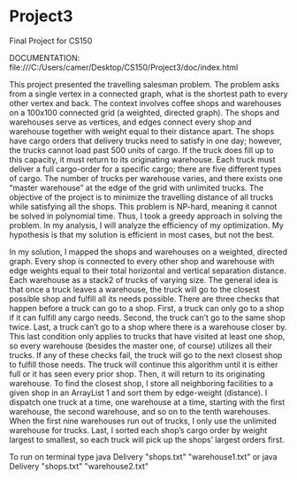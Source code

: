 # Project3
Final Project for CS150

DOCUMENTATION: file:///C:/Users/camer/Desktop/CS150/Project3/doc/index.html

This project presented the travelling salesman problem.  The problem asks from a single vertex in a connected graph, what is the shortest path to every other vertex and back.  The context involves coffee shops and warehouses on a 100x100 connected grid (a weighted, directed graph).  The shops and warehouses serve as vertices, and edges connect every shop and warehouse together with weight equal to their distance apart.  The shops have cargo orders that delivery trucks need to satisfy in one day; however, the trucks cannot load past 500 units of cargo.  If the truck does fill up to this capacity, it must return to its originating warehouse.  Each truck must deliver a full cargo-order for a specific cargo; there are five different types of cargo.  The number of trucks per warehouse varies, and there exists one “master warehouse” at the edge of the grid with unlimited trucks.  The objective of the project is to minimize the travelling distance of all trucks while satisfying all the shops. This problem is NP-hard, meaning it cannot be solved in polynomial time.  Thus, I took a greedy approach in solving the problem.  In my analysis, I will analyze the efficiency of my optimization.  My hypothesis is that my solution is efficient in most cases, but not the best.

In my solution, I mapped the shops and warehouses on a weighted, directed graph.  Every shop is connected to every other shop and warehouse with edge weights equal to their total horizontal and vertical separation distance.  Each warehouse as a stack2 of trucks of varying size.  The general idea is that once a truck leaves a warehouse, the truck will go to the closest possible shop and fulfill all its needs possible.  There are three checks that happen before a truck can go to a shop.  First, a truck can only go to a shop if it can fulfill any cargo needs.  Second, the truck can’t go to the same shop twice.  Last, a truck can’t go to a shop where there is a warehouse closer by.  This last condition only applies to trucks that have visited at least one shop, so every warehouse (besides the master one, of course) utilizes all their trucks.  If any of these checks fail, the truck will go to the next closest shop to fulfill those needs.  The truck will continue this algorithm until it is either full or it has seen every prior shop.  Then, it will return to its originating warehouse.  To find the closest shop, I store all neighboring facilities to a given shop in an ArrayList 1 and sort them by edge-weight (distance).  I dispatch one truck at a time, one warehouse at a time, starting with the first warehouse, the second warehouse, and so on to the tenth warehouses.  When the first nine warehouses run out of trucks, I only use the unlimited warehouse for trucks.  Last, I sorted each shop’s cargo order by weight largest to smallest, so each truck will pick up the shops’ largest orders first.    

To run on terminal type java Delivery "shops.txt" "warehouse1.txt" or java Delivery "shops.txt" "warehouse2.txt"
